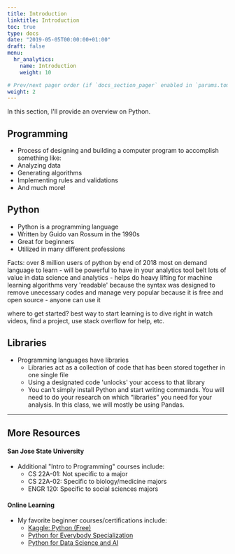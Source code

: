 ```yaml
---
title: Introduction
linktitle: Introduction
toc: true
type: docs
date: "2019-05-05T00:00:00+01:00"
draft: false
menu:
  hr_analytics:
    name: Introduction
    weight: 10

# Prev/next pager order (if `docs_section_pager` enabled in `params.toml`)
weight: 2
---
```


In this section, I'll provide an overview on Python.

<!-- find better place to put this: The goal of this section is to use Python to get high level descriptive or summary statistics in HR Analytic related projects. -->

## Programming

- Process of designing and building a computer program to accomplish something like:
- Analyzing data
- Generating algorithms
- Implementing rules and validations
- And much more!

## Python

- Python is a programming language
- Written by Guido van Rossum in the 1990s
- Great for beginners
- Utilized in many different professions

Facts:
over 8 million users of python by end of 2018
most on demand language to learn - will be powerful to have in your analytics tool belt
lots of value in data science and analytics - helps do heavy lifting for machine learning algorithms
very 'readable' because the syntax was designed to  remove unecessary codes and manage
very popular because it is free and open source - anyone can use it

where to get started? best way to start learning is to dive right in
watch videos, find a project, use stack overflow for help, etc.


## Libraries

- Programming languages have libraries
  - Libraries act as a collection of code that has been stored together in one single file
  - Using a designated code 'unlocks' your access to that library 
  - You can’t simply install Python and start writing commands. You will need to do your research on which “libraries” you need for your analysis. In this class, we will mostly be using Pandas.


---

## More Resources

#### San Jose State University

- Additional "Intro to Programming" courses include: 
  - CS 22A-01: Not specific to a major
  - CS 22A-02: Specific to biology/medicine majors
  - ENGR 120: Specific to social sciences majors

#### Online Learning 

- My favorite beginner courses/certifications include:   
  - [Kaggle: Python (Free)](https://www.kaggle.com/learn/python)
  - [Python for Everybody Specialization](https://www.coursera.org/specializations/python)
  - [Python for Data Science and AI](https://www.coursera.org/learn/python-for-applied-data-science-ai)
